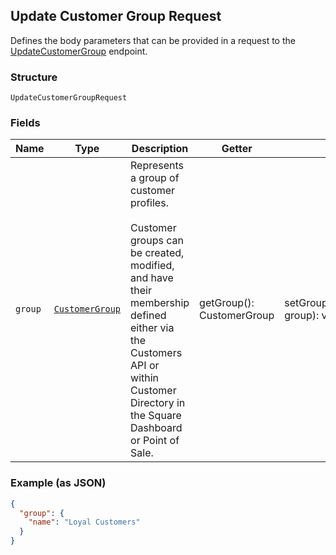 ## Update Customer Group Request

Defines the body parameters that can be provided in a request to the
[UpdateCustomerGroup](#endpoint-updatecustomergroup) endpoint.

### Structure

`UpdateCustomerGroupRequest`

### Fields

| Name | Type | Description | Getter | Setter |
|  --- | --- | --- | --- | --- |
| `group` | [`CustomerGroup`](/doc/models/customer-group.md) | Represents a group of customer profiles.<br><br>Customer groups can be created, modified, and have their membership defined either via<br>the Customers API or within Customer Directory in the Square Dashboard or Point of Sale. | getGroup(): CustomerGroup | setGroup(CustomerGroup group): void |

### Example (as JSON)

```json
{
  "group": {
    "name": "Loyal Customers"
  }
}
```

